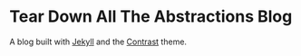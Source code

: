 # Tear Down All The Abstractions Blog
A blog built with [Jekyll](https://jekyllrb.com/) and the [Contrast](https://github.com/niklasbuschmann/contrast) theme.